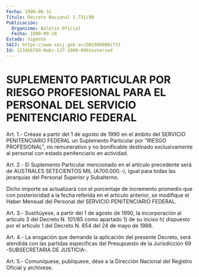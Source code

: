 ```yaml
---
Fecha: 1990-08-31
Título: Decreto Nacional 1.731/90
Publicación:
  Organismo: Boletín Oficial
  Fecha: 1990-09-18
Estado: Vigente
SAIJ: https://www.saij.gob.ar/DN19900001731
Id: 123456789-0abc-137-1000-0991soterced
---
```

# SUPLEMENTO PARTICULAR POR RIESGO PROFESIONAL PARA EL PERSONAL DEL SERVICIO PENITENCIARIO FEDERAL

<a id="1"></a>
Art.  1.- Créase a partir del 1 de agosto de 1990 en el ámbito del SERVICIO  PENITENCIARIO  FEDERAL  un  Suplemento Particular por "RIESGO  PROFESIONAL", no remunerativo y no  bonificable  destinado exclusivamente  al  personal con estado penitenciario en actividad.

<a id="2"></a>
Art.  2.-  El  Suplemento Particular mencionado en el artículo precedente será de AUSTRALES  SETECIENTOS  MIL  (A700.000.-), igual para  todas  las  jerarquías  del  Personal Superior y  Subalterno.

Dicho  importe  se  actualizará  con el  porcentaje  de  incremento promedio que con posterioridad a la  fecha  referida en el artículo anterior, se modifique el Haber Mensual del Personal  del  SERVICIO PENITENCIARIO FEDERAL.

<a id="3"></a>
Art.  3.-  Sustitúyese,  a  partir del 1 de agosto de 1990, la incorporación al artículo 3 del Decreto  N. 101/85 como apartado 1) de su inciso h) dispuesto por el artículo  1 del Decreto N. 654 del 24 de mayo de 1988.

<a id="4"></a>
Art.  4.-  La erogación que demande la aplicación del presente Decreto, será atendida con las partidas específicas del Presupuesto de la  Jurisdicción  69  -SUBSECRETARIA  DE  JUSTICIA-.

<a id="5"></a>
Art. 5.- Comuníquese, publíquese, dése a la Dirección Nacional del Registro Oficial y archívese.